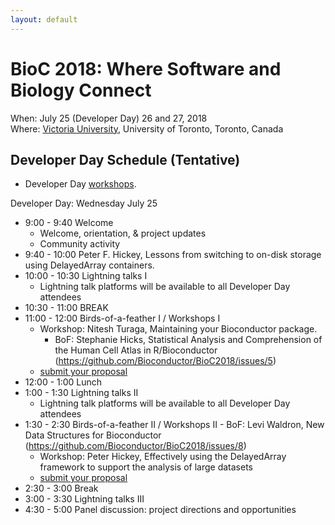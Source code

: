 ```yaml
---
layout: default
---
```

# BioC 2018: Where Software and Biology Connect

When: July 25 (Developer Day) 26 and 27, 2018 <br />
Where: [Victoria University][uvic], University of Toronto, Toronto, Canada

[uvic]: http://www.vicu.utoronto.ca/

## Developer Day Schedule (Tentative)

- Developer Day [workshops](workshops#developer-day).

Developer Day: Wednesday July 25

* 9:00 - 9:40 Welcome
    - Welcome, orientation, & project updates
	- Community activity
* 9:40 - 10:00 Peter F. Hickey, Lessons from switching to on-disk storage using DelayedArray containers.
* 10:00 - 10:30 Lightning talks I
	- Lightning talk platforms will be available to all Developer Day
      attendees
* 10:30 - 11:00 BREAK
* 11:00 - 12:00 Birds-of-a-feather I / Workshops I
	- Workshop: Nitesh Turaga, Maintaining your Bioconductor package. 
        - BoF: Stephanie Hicks, Statistical Analysis and Comprehension of the Human Cell Atlas in R/Bioconductor (https://github.com/Bioconductor/BioC2018/issues/5)
	- [submit your proposal](call-for-abstracts)
* 12:00 - 1:00 Lunch
* 1:00 - 1:30 Lightning talks II
	- Lightning talk platforms will be available to all Developer Day
      attendees
* 1:30 - 2:30 Birds-of-a-feather II / Workshops II
        - BoF: Levi Waldron, New Data Structures for Bioconductor (https://github.com/Bioconductor/BioC2018/issues/8)
	- Workshop: Peter Hickey, Effectively using the DelayedArray framework to support the analysis of large datasets
	- [submit your proposal](call-for-abstracts)
* 2:30 - 3:00 Break
* 3:00 - 3:30 Lightning talks III
* 4:30 - 5:00 Panel discussion: project directions and opportunities
